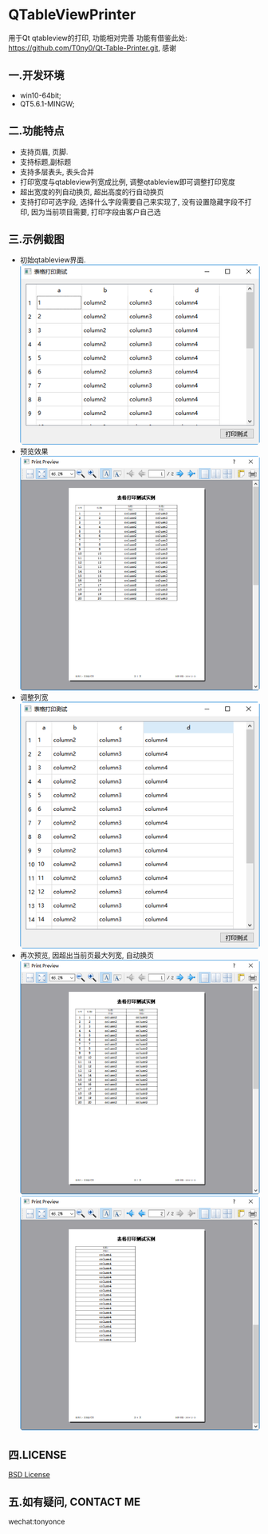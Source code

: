 # QTableViewPrinter
用于Qt qtableview的打印, 功能相对完善 功能有借鉴此处: https://github.com/T0ny0/Qt-Table-Printer.git, 感谢

一.开发环境
---
  * win10-64bit;
  * QT5.6.1-MINGW;
  
二.功能特点
---
  * 支持页眉, 页脚.
  * 支持标题,副标题
  * 支持多层表头, 表头合并
  * 打印宽度与qtableview列宽成比例, 调整qtableview即可调整打印宽度
  * 超出宽度的列自动换页, 超出高度的行自动换页
  * 支持打印可选字段, 选择什么字段需要自己来实现了, 没有设置隐藏字段不打印, 因为当前项目需要, 打印字段由客户自己选
  
三.示例截图
---
  * 初始qtableview界面.<br>
  ![image](./images/1.png)
  * 预览效果<br>
  ![image](./images/2.png)
  * 调整列宽<br>
  ![image](./images/3.png)
  * 再次预览, 因超出当前页最大列宽, 自动换页
  ![image](./images/4.png)
  ![image](./images/5.png)
  
四.LICENSE
---
 [BSD License](./LICENSE)
 
五.如有疑问, CONTACT ME
---
wechat:tonyonce
